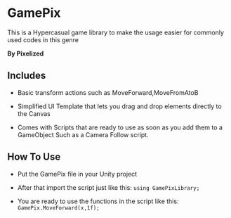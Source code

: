 # GamePix
This is a Hypercasual game library to make the usage easier for commonly used codes in this genre

**By Pixelized**

## Includes
- Basic transform actions such as MoveForward,MoveFromAtoB

- Simplified UI Template that lets you drag and drop elements directly to the Canvas

- Comes with Scripts that are ready to use as soon as you add them to a GameObject
Such as a Camera Follow script.

## How To Use
- Put the GamePix file in your Unity project
- After that import the script just like this: `using GamePixLibrary;`

- You are ready to use the functions in the script like this: `GamePix.MoveForward(x,1f);`

